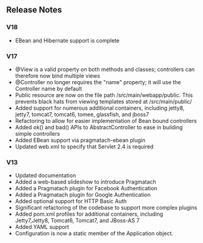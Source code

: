 Release Notes
------------------------

### V18

* EBean and Hibernate support is complete

### V17

* @View is a valid property on both methods and classes; controllers can therefore now bind multiple views
* @Controller no longer requires the "name" property; it will use the Controller name by default
* Public resource are now on the file path /src/main/webapp/public.  This prevents black hats from viewing templates stored at /src/main/public/
* Added support for numerous additional containers, including jetty8, jetty7, tomcat7, tomcat6, tomee, glassfish, and jboss7
* Refactoring to allow for easier implementation of Bean bound controllers
* Added ok() and bad() APIs to AbstractController to ease in building simple controllers
* Added EBean support via pragmatach-ebean plugin
* Updated web.xml to specify that Servlet 2.4 is required

### V13

* Updated documentation
* Added a web-based slideshow to introduce Pragmatach
* Added a Pragmatach plugin for Facebook Authentication
* Added a Pragmatach plugin for Google Authentication
* Added optional support for HTTP Basic Auth
* Significant refactoring of the codebase to support more complex plugins
* Added pom.xml profiles for additional containers, including Jetty7,Jetty8, Tomcat6, Tomcat7, and JBoss-AS 7
* Added YAML support
* Configuration is now a static member of the Application object.

